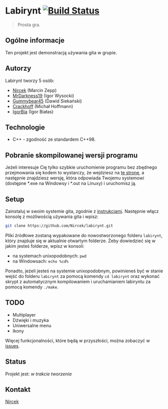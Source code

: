 # Labirynt [![Build Status](https://travis-ci.com/Nircek/labirynt.svg?branch=master)](https://travis-ci.com/Nircek/labirynt) 
> Prosta gra.

## Ogólne informacje
Ten projekt jest demonstracją używania gita w grupie.

## Autorzy
Labirynt tworzy 5 osób:
* [Nircek](https://github.com/Nircek) (Marcin Zepp)
* [MrDarkness19](https://github.com/MrDarkness19) (Igor Wysocki)
* [Gummybear45](https://github.com/GummyBear45) (Dawid Siekański)
* [Crackhoff](https://github.com/Crackhoff) (Michał Hoffmann)
* [IgorBia](https://github.com/IgorBia) (Igor Białas)

## Technologie
* C++ - zgodność ze standardem C++98.

## Pobranie skompilowanej wersji programu
Jeżeli interesuje Cię tylko szybkie uruchomienie programu bez zbędnego przejmowania się kodem to wystarczy, że wejdziesz na [tę stronę](https://github.com/Nircek/labirynt/releases/latest), a następnie znajdziesz wersję, która odpowiada Twojemu systemowi (dostępne *.exe na Windowsy i *.out na Linuxy) i uruchomisz ją.

## Setup
Zainstaluj w swoim systemie gita, zgodnie z [instrukcjami](https://git-scm.com/book/en/v2/Getting-Started-Installing-Git).
Następnie włącz konsolę z możliwością używania gita i wpisz:
``` bash
git clone https://github.com/Nircek/labirynt.git
```
Pliki źródłowe zostaną wypakowane do nowostworzonego folderu `labirynt`, który znajduje się w aktualnie otwartym folderze.
Żeby dowiedzieć się w jakim jesteś folderze, wpisz w konsoli:
* na systemach unixopodobnych: `pwd`
* na Windowsach: `echo %cd%`

Ponadto, jeżeli jesteś na systemie unixopodobnym, powinieneś być w stanie wejść do folderu `labirynt` za pomocą komendy `cd labirynt` oraz wykonać skrypt z automatycznym kompilowaniem i uruchamianiem labiryntu za pomocą komendy `./make`.

## TODO
* Multiplayer
* Dźwięki i muzyka
* Uniwersalne menu
* Ikony

Więcej funkcjonalności, które będą w przyszłości, można zobaczyć w [issues](https://github.com/Nircek/labirynt/issues). 

## Status
Projekt jest: _w trakcie tworzenia_

## Kontakt
[Nircek](mailto:m.zepp@outlook.com)

